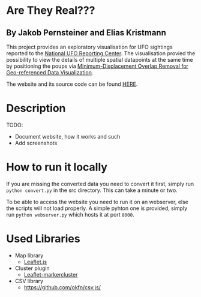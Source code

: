 # Are They Real???

## By Jakob Pernsteiner and Elias Kristmann

This project provides an exploratory visualisation for UFO sightings reported to the [National UFO Reporting Center](https://nuforc.org/). The visualisation provied the possibility to view the details of multiple spatial datapoints at the same time by positioning the poups via [Minimum-Displacement Overlap Removal for Geo-referenced Data Visualization](https://onlinelibrary.wiley.com/doi/abs/10.1111/cgf.13199).

The website and its source code can be found [HERE](src).

# Description

TODO:
* Document website, how it works and such
* Add screenshots

# How to run it locally

If you are missing the converted data you need to convert it first, simply run `python convert.py` in the src directory. This can take a minute or two.

To be able to access the website you need to run it on an webserver, else the scripts will not load properly. A simple pyhton one is provided, simply run `python webserver.py` which hosts it at port `8000`.

# Used Libraries

* Map library
  * [Leaflet.js](https://leafletjs.com/)
* Cluster plugin
  * [Leaflet-markercluster](https://leaflet.github.io/Leaflet.markercluster/)
* CSV library
  * https://github.com/okfn/csv.js/